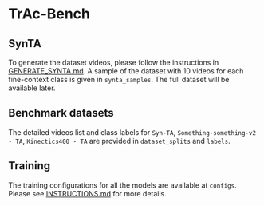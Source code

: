 # TrAc-Bench
## SynTA
To generate the dataset videos, please follow the instructions in [GENERATE_SYNTA.md](https://github.com/raiyaan-abdullah/TrAc-Bench/blob/main/synta_generate_blender/GENERATE_SYNTA.md).
A sample of the dataset with 10 videos for each fine-context class is given in `synta_samples`. The full dataset will be available later.

## Benchmark datasets
The detailed videos list and class labels for `Syn-TA`, `Something-something-v2 - TA`, `Kinectics400 - TA` are provided in `dataset_splits` and `labels`.

## Training
The training configurations for all the models are available at `configs`. Please see [INSTRUCTIONS.md](https://github.com/raiyaan-abdullah/TrAc-Bench/blob/main/configs/INSTRUCTIONS.md) for more details.
